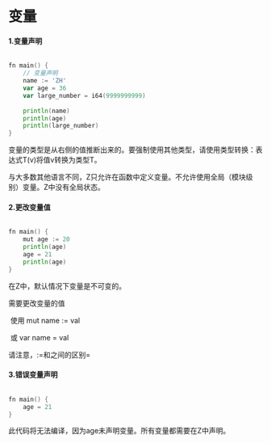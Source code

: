# 变量

#### 1.变量声明

```go

fn main() {
    // 变量声明
    name := 'ZH' 
    var age = 36
    var large_number = i64(9999999999)
    
    println(name)
    println(age)
    println(large_number) 
}

```



变量的类型是从右侧的值推断出来的。要强制使用其他类型，请使用类型转换：表达式T(v)将值v转换为类型T。

与大多数其他语言不同，Z只允许在函数中定义变量。不允许使用全局（模块级别）变量。Z中没有全局状态。

#### 2.更改变量值

```go

fn main() {
    mut age := 20
    println(age)
    age = 21
    println(age)
}

```



在Z中，默认情况下变量是不可变的。

需要更改变量的值

​	使用 mut name := val

​	或     var name = val

请注意，:=和之间的区别=

#### 3.错误变量声明

```go

fn main() {
    age = 21
}

```



此代码将无法编译，因为age未声明变量。所有变量都需要在Z中声明。